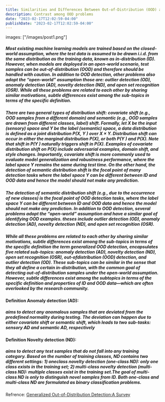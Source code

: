 ```yaml
---
title: Similarities and Differences Between Out-of-Distribution (OOD) and Other Neighboring Problems
description: Contrast among OOD problems
date: "2023-02-17T12:02:59-04:00"
publishDate: "2023-02-17T12:02:59-04:00"
---
```

images: ["/images/post1.png"]
##### Most existing machine learning models are trained based on the closed-world assumption, where the test data is assumed to be drawn i.i.d. from the same distribution as the training data, known as in-distribution (ID). However, when models are deployed in an open-world scenario, test samples can be out-of-distribution (OOD) and therefore should be handled with caution. In addition to OOD detection, other problems also adopt the “open-world” assumption those are: outlier detection (OD), anomaly detection (AD), novelty detection (ND), and open set recognition (OSR). While all these problems are related to each other by sharing similar motivations, subtle differences exist among the sub-topics in terms of the specific definition.
##### There are two general types of distribution shift: covariate shift (e.g., OOD samples from a different domain) and semantic (e.g., OOD samples are drawn from different classes, label) shift. Formally, let X be the input (sensory) space and Y be the label (semantic) space, a data distribution is defined as a joint distribution P(X, Y ) over X × Y. Distribution shift can occur in either the marginal distribution P(X), or both P(Y ) and P(X). Note that shift in P(Y ) naturally triggers shift in P(X). Examples of covariate distribution shift on P(X) include adversarial examples, domain shift, and style changes. Importantly, covariate shift is more commonly used to evaluate model generalization and robustness performance, where the label space Y remains the same during test time. On the other hand, the detection of semantic distribution shift is the focal point of many detection tasks where the label space Y can be different between ID and OOD data and hence the model should not make any prediction.
##### The detection of semantic distribution shift (e.g., due to the occurrence of new classes) is the focal point of OOD detection tasks, where the label space Y can be different between ID and OOD data and hence the model should not make any prediction. In addition to OOD detection, several problems adopt the “open-world” assumption and have a similar goal of identifying OOD examples. theses include outlier detection (OD), anomaly detection (AD), novelty detection (ND), and open set recognition (OSR).
##### While all these problems are related to each other by sharing similar motivations, subtle differences exist among the sub-topics in terms of the specific definition  the term generalized OOD detection, encapsulates five related sub-topics: anomaly detection (AD), novelty detection (ND), open set recognition (OSR), out-ofdistribution (OOD) detection, and outlier detection (OD). These sub-topics can be similar in the sense that they all define a certain in-distribution, with the common goal of detecting out-of-distribution samples under the open-world assumption. However, subtle differences exist among the subtopics in terms of the specific definition and properties of ID and OOD data—which are often overlooked by the research community.
#### Definition Anomaly detection (AD):
##### aims to detect any anomalous samples that are deviated from the predefined normality during testing. The deviation can happen due to either covariate shift or semantic shift, which leads to two sub-tasks: sensory AD and semantic AD, respectively
#### Definition Novelty detection (ND):
##### aims to detect any test samples that do not fall into any training category. Based on the number of training classes, ND contains two different settings: 1) oneclass novelty detection (one-class ND): only one class exists in the training set; 2) multi-class novelty detection (multi-class ND): multiple classes exist in the training set.The goal of multi-class ND is only to distinguish novel samples from ID. Both one-class and multi-class ND are formulated as binary classification problems.

Refrence: [Generalized Out-of-Distribution Detection:A Survey](https://arxiv.org/pdf/2110.11334.pdf)